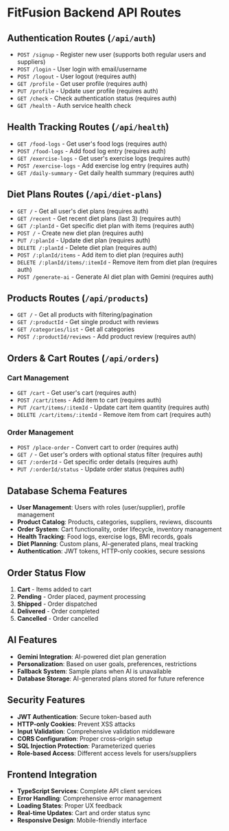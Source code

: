 # FitFusion Backend API Routes

## Authentication Routes (`/api/auth`)
- `POST /signup` - Register new user (supports both regular users and suppliers)
- `POST /login` - User login with email/username
- `POST /logout` - User logout (requires auth)
- `GET /profile` - Get user profile (requires auth)
- `PUT /profile` - Update user profile (requires auth)
- `GET /check` - Check authentication status (requires auth)
- `GET /health` - Auth service health check

## Health Tracking Routes (`/api/health`)
- `GET /food-logs` - Get user's food logs (requires auth)
- `POST /food-logs` - Add food log entry (requires auth)
- `GET /exercise-logs` - Get user's exercise logs (requires auth)
- `POST /exercise-logs` - Add exercise log entry (requires auth)
- `GET /daily-summary` - Get daily health summary (requires auth)

## Diet Plans Routes (`/api/diet-plans`)
- `GET /` - Get all user's diet plans (requires auth)
- `GET /recent` - Get recent diet plans (last 3) (requires auth)
- `GET /:planId` - Get specific diet plan with items (requires auth)
- `POST /` - Create new diet plan (requires auth)
- `PUT /:planId` - Update diet plan (requires auth)
- `DELETE /:planId` - Delete diet plan (requires auth)
- `POST /:planId/items` - Add item to diet plan (requires auth)
- `DELETE /:planId/items/:itemId` - Remove item from diet plan (requires auth)
- `POST /generate-ai` - Generate AI diet plan with Gemini (requires auth)

## Products Routes (`/api/products`)
- `GET /` - Get all products with filtering/pagination
- `GET /:productId` - Get single product with reviews
- `GET /categories/list` - Get all categories
- `POST /:productId/reviews` - Add product review (requires auth)

## Orders & Cart Routes (`/api/orders`)
### Cart Management
- `GET /cart` - Get user's cart (requires auth)
- `POST /cart/items` - Add item to cart (requires auth)
- `PUT /cart/items/:itemId` - Update cart item quantity (requires auth)
- `DELETE /cart/items/:itemId` - Remove item from cart (requires auth)

### Order Management
- `POST /place-order` - Convert cart to order (requires auth)
- `GET /` - Get user's orders with optional status filter (requires auth)
- `GET /:orderId` - Get specific order details (requires auth)
- `PUT /:orderId/status` - Update order status (requires auth)

## Database Schema Features
- **User Management**: Users with roles (user/supplier), profile management
- **Product Catalog**: Products, categories, suppliers, reviews, discounts
- **Order System**: Cart functionality, order lifecycle, inventory management
- **Health Tracking**: Food logs, exercise logs, BMI records, goals
- **Diet Planning**: Custom plans, AI-generated plans, meal tracking
- **Authentication**: JWT tokens, HTTP-only cookies, secure sessions

## Order Status Flow
1. **Cart** - Items added to cart
2. **Pending** - Order placed, payment processing
3. **Shipped** - Order dispatched
4. **Delivered** - Order completed
5. **Cancelled** - Order cancelled

## AI Features
- **Gemini Integration**: AI-powered diet plan generation
- **Personalization**: Based on user goals, preferences, restrictions
- **Fallback System**: Sample plans when AI is unavailable
- **Database Storage**: AI-generated plans stored for future reference

## Security Features
- **JWT Authentication**: Secure token-based auth
- **HTTP-only Cookies**: Prevent XSS attacks
- **Input Validation**: Comprehensive validation middleware
- **CORS Configuration**: Proper cross-origin setup
- **SQL Injection Protection**: Parameterized queries
- **Role-based Access**: Different access levels for users/suppliers

## Frontend Integration
- **TypeScript Services**: Complete API client services
- **Error Handling**: Comprehensive error management
- **Loading States**: Proper UX feedback
- **Real-time Updates**: Cart and order status sync
- **Responsive Design**: Mobile-friendly interface